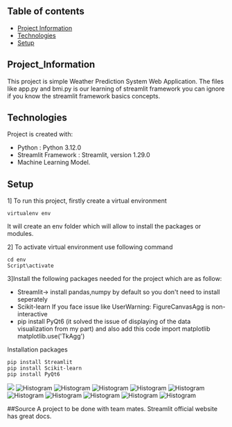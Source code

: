 

## Table of contents
* [Project Information](#Project_Information)
* [Technologies](#technologies)
* [Setup](#setup)

## Project_Information
This project is simple Weather Prediction System Web Application.
The files like app.py and bmi.py is our learning of streamlit framework you can ignore if you know the streamlit framework basics concepts.
	
## Technologies
Project is created with:
* Python : Python 3.12.0
* Streamlit Framework : Streamlit, version 1.29.0
* Machine Learning Model.
	
## Setup
1] To run this project, firstly create a virtual environment 
```
virtualenv env
```
It will create an env folder which will allow to install the packages or modules.

2] To activate virtual environment use following command
```
cd env
Script\activate
```
3]Install the following packages needed for the project which are as follow:
* Streamlit-> install pandas,numpy by default so you don't need to install seperately
* Scikit-learn
If you face issue like UserWarning: FigureCanvasAgg is non-interactive
* pip install PyQt6 (it solved the issue of displaying of the data visualization from my part) and also add this code import matplotlib
matplotlib.use('TkAgg')

Installation packages
```
pip install Streamlit
pip install Scikit-learn
pip install PyQt6 
```
![](./static/App.png)
![Histogram](./static/Figure_1.png)
![Histogram](./static/Figure_2.png)
![Histogram](./static/Figure_3.png)
![Histogram](./static/Figure_4.png)
![Histogram](./static/Figure_5.png)
![Histogram](./static/Figure_6.png)
![Histogram](./static/Figure_7.png)
![Histogram](./static/Figure_8.png)
![Histogram](./static/Figure_9.png)
![Histogram](./static/Figure_10.png)

##Source
A project to be done with team mates.
Streamlit official website has great docs.
